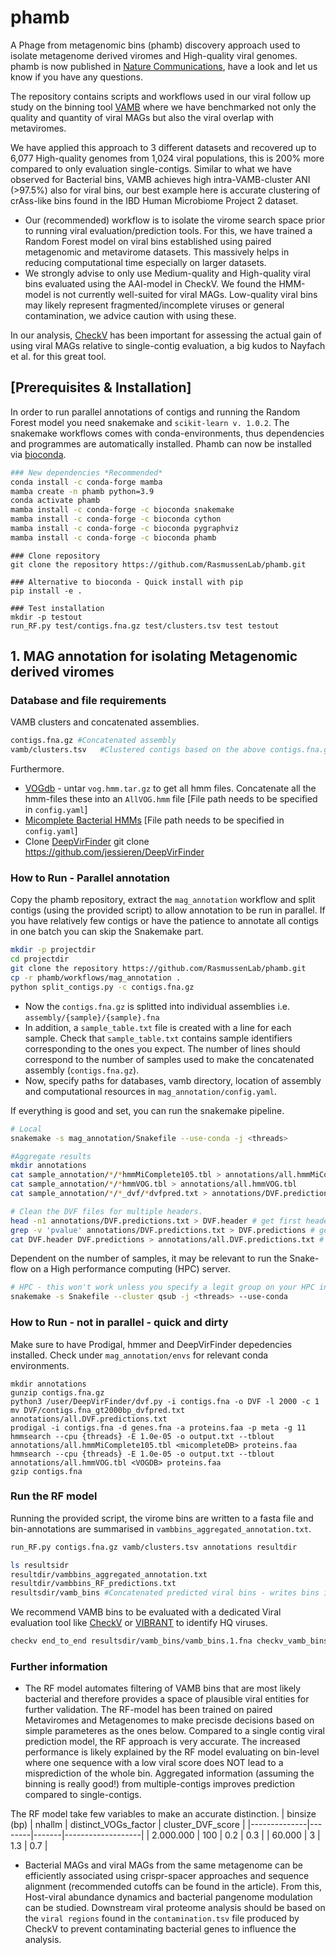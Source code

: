 # phamb
A Phage from metagenomic bins (phamb) discovery approach used to isolate metagenome derived viromes and High-quality viral genomes. phamb is now published in [Nature Communications](https://www.nature.com/articles/s41467-022-28581-5), have a look and let us know if you have any questions.

The repository contains scripts and workflows used in our viral follow up study on the binning tool [VAMB](https://github.com/RasmussenLab/vamb) where we have benchmarked not only the quality and quantity of viral MAGs but also the viral overlap with metaviromes.

We have applied this approach to 3 different datasets and recovered up to 6,077 High-quality genomes from 1,024 viral populations, this is 200% more compared to only evaluation single-contigs. Similar to what we have observed for Bacterial bins, VAMB achieves high intra-VAMB-cluster ANI (>97.5%) also for viral bins, our best example here is accurate clustering of crAss-like bins found in the IBD Human Microbiome Project 2 dataset. 

- Our (recommended) workflow is to isolate the virome search space prior to running viral evaluation/prediction tools. For this, we have trained a Random Forest model on viral bins established using paired metagenomic and metavirome datasets. This massively helps in reducing computational time especially on larger datasets.
- We strongly advise to only use Medium-quality and High-quality viral bins evaluated using the AAI-model in CheckV. We found the HMM-model is not currently well-suited for viral MAGs. Low-quality viral bins may likely represent fragmented/incomplete viruses or general contamination, we advice caution with using these. 

In our analysis, [CheckV](https://bitbucket.org/berkeleylab/checkv/src/master/) has been important for assessing the actual gain of using viral MAGs relative to single-contig evaluation, a big kudos to Nayfach et al. for this great tool. 

## [Prerequisites & Installation] 

In order to run parallel annotations of contigs and running the Random Forest model you need snakemake and `scikit-learn v. 1.0.2`. The snakemake workflows comes with conda-environments, thus dependencies and programmes are automatically installed. Phamb can now be installed via [bioconda](https://anaconda.org/bioconda/phamb). 
```bash
### New dependencies *Recommended*
conda install -c conda-forge mamba
mamba create -n phamb python=3.9
conda activate phamb 
mamba install -c conda-forge -c bioconda snakemake
mamba install -c conda-forge -c bioconda cython
mamba install -c conda-forge -c bioconda pygraphviz
mamba install -c conda-forge -c bioconda phamb
```

```
### Clone repository
git clone the repository https://github.com/RasmussenLab/phamb.git

### Alternative to bioconda - Quick install with pip
pip install -e .

### Test installation
mkdir -p testout 
run_RF.py test/contigs.fna.gz test/clusters.tsv test testout
```


## 1. MAG annotation for isolating Metagenomic derived viromes

### Database and file requirements
VAMB clusters and concatenated assemblies. 

```bash
contigs.fna.gz #Concatenated assembly 
vamb/clusters.tsv   #Clustered contigs based on the above contigs.fna.gz file 
```
Furthermore. 
* [VOGdb](https://vogdb.csb.univie.ac.at/download) - untar `vog.hmm.tar.gz` to get all hmm files. Concatenate all the hmm-files these into an `AllVOG.hmm` file  [File path needs to be specified in `config.yaml`]
* [Micomplete Bacterial HMMs](https://bitbucket.org/evolegiolab/micomplete/src/master/micomplete/share/Bact105.hmm)   [File path needs to be specified in `config.yaml`]
* Clone [DeepVirFinder](https://github.com/jessieren/DeepVirFinder) git clone https://github.com/jessieren/DeepVirFinder

### How to Run - Parallel annotation
Copy the phamb repository, extract the `mag_annotation` workflow and split contigs (using the provided script) to allow annotation to be run in parallel.
If you have relatively few contigs or have the patience to annotate all contigs in one batch you can skip the Snakemake part.

```bash
mkdir -p projectdir 
cd projectdir 
git clone the repository https://github.com/RasmussenLab/phamb.git
cp -r phamb/workflows/mag_annotation .
python split_contigs.py -c contigs.fna.gz 
```

- Now the `contigs.fna.gz` is splitted into individual assemblies i.e. `assembly/{sample}/{sample}.fna`
- In addition, a `sample_table.txt` file is created with a line for each sample. Check that `sample_table.txt` contains sample identifiers corresponding to the ones you expect. The number of lines should correspond to the number of samples used to make the concatenated assembly (`contigs.fna.gz`).
- Now, specify paths for databases, vamb directory, location of assembly and computational resources in `mag_annotation/config.yaml`.

If everything is good and set, you can run the snakemake pipeline.
```bash
# Local 
snakemake -s mag_annotation/Snakefile --use-conda -j <threads>

#Aggregate results
mkdir annotations
cat sample_annotation/*/*hmmMiComplete105.tbl > annotations/all.hmmMiComplete105.tbl
cat sample_annotation/*/*hmmVOG.tbl > annotations/all.hmmVOG.tbl
cat sample_annotation/*/*_dvf/*dvfpred.txt > annotations/DVF.predictions.txt

# Clean the DVF files for multiple headers.
head -n1 annotations/DVF.predictions.txt > DVF.header # get first header
grep -v 'pvalue' annotations/DVF.predictions.txt > DVF.predictions # get predictions 
cat DVF.header DVF.predictions > annotations/all.DVF.predictions.txt # combine

```

Dependent on the number of samples, it may be relevant to run the Snake-flow on a High performance computing (HPC) server.
```bash
# HPC - this won't work unless you specify a legit group on your HPC in `config.yaml`
snakemake -s Snakefile --cluster qsub -j <threads> --use-conda
```

### How to Run - not in parallel - quick and dirty
Make sure to have Prodigal, hmmer and DeepVirFinder depedencies installed. Check under `mag_annotation/envs` for relevant conda environments. 
```
mkdir annotations
gunzip contigs.fna.gz
python3 /user/DeepVirFinder/dvf.py -i contigs.fna -o DVF -l 2000 -c 1
mv DVF/contigs.fna_gt2000bp_dvfpred.txt annotations/all.DVF.predictions.txt
prodigal -i contigs.fna -d genes.fna -a proteins.faa -p meta -g 11
hmmsearch --cpu {threads} -E 1.0e-05 -o output.txt --tblout annotations/all.hmmMiComplete105.tbl <micompleteDB> proteins.faa
hmmsearch --cpu {threads} -E 1.0e-05 -o output.txt --tblout annotations/all.hmmVOG.tbl <VOGDB> proteins.faa
gzip contigs.fna
```

### Run the RF model
Running the provided script, the virome bins are written to a fasta file and bin-annotations are summarised in `vambbins_aggregated_annotation.txt`. 
```bash
run_RF.py contigs.fna.gz vamb/clusters.tsv annotations resultdir

ls resultsidr
resultdir/vambbins_aggregated_annotation.txt
resultdir/vambbins_RF_predictions.txt
resultsdir/vamb_bins #Concatenated predicted viral bins - writes bins in chunks to files so there might be several! 
```
 
We recommend VAMB bins to be evaluated with a dedicated Viral evaluation tool like [CheckV](https://bitbucket.org/berkeleylab/checkv/src/master/) or [VIBRANT](https://github.com/AnantharamanLab/VIBRANT) to identify HQ viruses. 

```bash
checkv end_to_end resultsdir/vamb_bins/vamb_bins.1.fna checkv_vamb_bins  
```




### Further information 

- The RF model automates filtering of VAMB bins that are most likely bacterial and therefore provides a space of plausible viral entities for further validation. The RF-model has been trained on paired Metaviromes and Metagenomes to make precisde decisions based on simple parameteres as the ones below. Compared to a single contig viral prediction model, the RF approach is very accurate. The increased performance is likely explained by the RF model evaluating on bin-level where one sequence with a low viral score does NOT lead to a misprediction of the whole bin. Aggregated information (assuming the binning is really good!) from multiple-contigs improves prediction compared to single-contigs.

The RF model take few variables to make an accurate distinction.
| binsize (bp) | nhallm | distinct_VOGs_factor | cluster_DVF_score |
|--------------|--------|-------|-------------------|
| 2.000.000    | 100    | 0.2   | 0.3               |
| 60.000       | 3      | 1.3   | 0.7               |


- Bacterial MAGs and viral MAGs from the same metagenome can be efficiently associated using crispr-spacer approaches and sequence alignment (recommended cutoffs can be found in the article). From this, Host-viral abundance dynamics and bacterial pangenome modulation can be studied. Downstream viral proteome analysis should be based on the `viral regions` found in the `contamination.tsv` file produced by CheckV to prevent contaminating bacterial genes to influence the analysis. 
